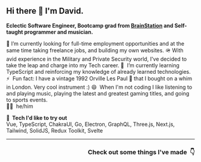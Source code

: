## Hi there 👋 I'm David. 

**Eclectic Software Engineer, Bootcamp grad from [BrainStation](https://brainstation.io/) and Self-taught programmer and musician.**

💼 I’m currently looking for full-time employment opportunities and at the same time taking freelance jobs, and building my own websites.
🪖 With avid experience in the Military and Private Security world, I've decided to take the leap and charge into my Tech career.
🌱 &nbsp;I’m currently learning TypeScript and reinforcing my knowledge of already learned technologies.
⚡ &nbsp;Fun fact: I have a vintage 1992 Orville Les Paul 🎸 that I bought on a whim in London. Very cool instrument :)
😄 &nbsp;When I'm not coding I like listening to and playing music, playing the latest and greatest gaming titles, and going to sports events.  
🙋‍♂️ &nbsp;he/him

**👀 &nbsp;Tech I'd like to try out**  
Vue, TypeScript, ChakraUI, Go, Electron, GraphQL, Three.js, Next.js, Tailwind, SolidJS, Redux Toolkit, Svelte  

---

<h3 align="right">Check out some things I've made &nbsp;👇</h3>




<!--
**DavidGluzman13/DavidGluzman13** is a ✨ _special_ ✨ repository because its `README.md` (this file) appears on your GitHub profile.

Here are some ideas to get you started:

- 🔭 I’m currently working on ...
- 🌱 I’m currently learning ...
- 👯 I’m looking to collaborate on ...
- 🤔 I’m looking for help with ...
- 💬 Ask me about ...
- 📫 How to reach me: ...
- 😄 Pronouns: ...
- ⚡ Fun fact: ...
-->
